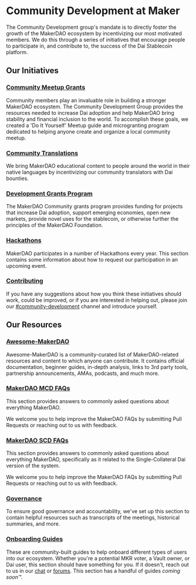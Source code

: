 # Community Development at Maker

The Community Development group's mandate is to directly foster the growth of the MakerDAO ecosystem by incentivizing our most motivated members. We do this through a series of initiatives that encourage people to participate in, and contribute to, the success of the Dai Stablecoin platform.

## Our Initiatives

### [Community Meetup Grants](meetups/)

Community members play an invaluable role in building a stronger MakerDAO ecosystem. The Community Development Group provides the resources needed to increase Dai adoption and help MakerDAO bring stability and financial inclusion to the world. To accomplish these goals, we created a 'Do It Yourself' Meetup guide and microgranting program dedicated to helping anyone create and organize a local community meetup.

### [Community Translations](translations/)

We bring MakerDAO educational content to people around the world in their native languages by incentivizing our community translators with Dai bounties.

### [Development Grants Program](grants/)

The MakerDAO Community grants program provides funding for projects that increase Dai adoption, support emerging economies, open new markets, provide novel uses for the stablecoin, or otherwise further the principles of the MakerDAO Foundation.

### [Hackathons](hackathons/)

MakerDAO participates in a number of Hackathons every year. This section contains some information about how to request our participation in an upcoming event.

### [Contributing](contributing/)

If you have any suggestions about how you think these initiatives should work, could be improved, or if you are interested in helping out, please join our [\#community-development](https://chat.makerdao.com/channel/community-development) channel and introduce yourself.

## Our Resources

### [Awesome-MakerDAO](https://github.com/makerdao/awesome-makerdao/)

Awesome-MakerDAO is a community-curated list of MakerDAO-related resources and content to which anyone can contribute. It contains official documentation, beginner guides, in-depth analysis, links to 3rd party tools, partnership announcements, AMAs, podcasts, and much more.

### [MakerDAO MCD FAQs](makerdao-mcd-faqs/faqs/)

This section provides answers to commonly asked questions about everything MakerDAO.

We welcome you to help improve the MakerDAO FAQs by submitting Pull Requests or reaching out to us with feedback.

### [MakerDAO SCD FAQs](makerdao-scd-faqs/scd-faqs/)

This section provides answers to commonly asked questions about everything MakerDAO, specifically as it related to the Single-Collateral Dai version of the system.

We welcome you to help improve the MakerDAO FAQs by submitting Pull Requests or reaching out to us with feedback.

### [Governance](governance/)

To ensure good governance and accountability, we've set up this section to contain helpful resources such as transcripts of the meetings, historical summaries, and more.

### [Onboarding Guides](onboarding/)

These are community-built guides to help onboard different types of users into our ecosystem. Whether you're a potential MKR voter, a Vault owner, or Dai user, this section should have something for you. If it doesn't, reach out to us in our [chat](https://chat.makerdao.com/channel/community-development) or [forums](https://forum.makerdao.com/). This section has a handful of guides _coming soon™️._

